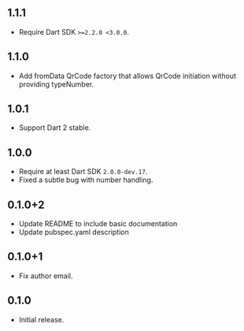 ## 1.1.1

- Require Dart SDK `>=2.2.0 <3.0.0`.

## 1.1.0

* Add fromData QrCode factory that allows QrCode initiation without providing typeNumber.

## 1.0.1

* Support Dart 2 stable.

## 1.0.0

* Require at least Dart SDK `2.0.0-dev.17`.
* Fixed a subtle bug with number handling.

## 0.1.0+2

* Update README to include basic documentation
* Update pubspec.yaml description

## 0.1.0+1

* Fix author email.

## 0.1.0

* Initial release.
